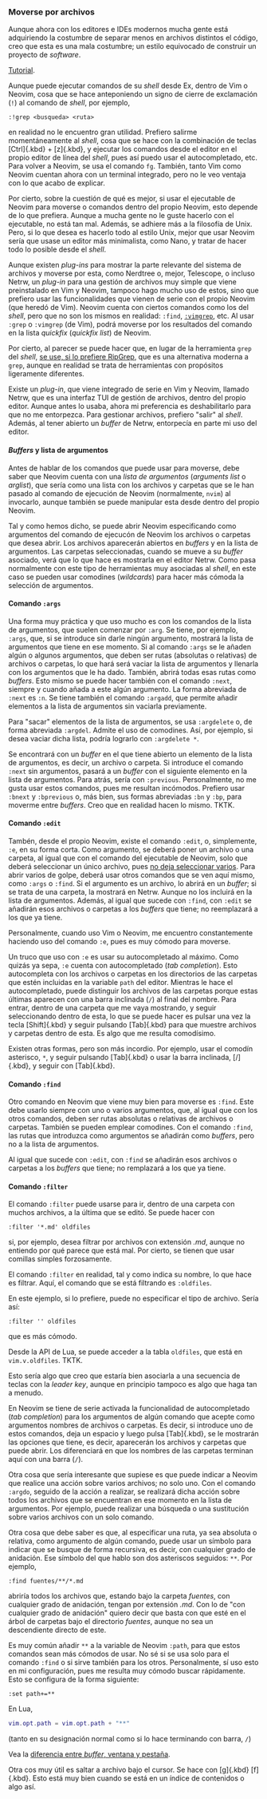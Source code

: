 


### Moverse por archivos

Aunque ahora con los editores e IDEs modernos mucha gente está adquiriendo
la costumbre de separar menos en archivos distintos el código, creo que esta
es una mala costumbre; un estilo equivocado de construir un proyecto de
_software_.

[Tutorial](https://www.youtube.com/watch?v=faoPxXSj8n0&t=11s).

Aunque puede ejecutar comandos de su _shell_ desde Ex, dentro de Vim o
Neovim, cosa que se hace anteponiendo un signo de cierre de exclamación
(`!`) al comando de _shell_, por ejemplo,

```vim
:!grep <busqueda> <ruta>
```

en realidad no le encuentro gran utilidad. Prefiero salirme momentáneamente
al _shell_, cosa que se hace con la combinación de teclas [Ctrl]{.kbd} +
[z]{.kbd}, y ejecutar los comandos desde el editor en el propio editor de
línea del _shell_, pues así puedo usar el autocompletado, etc. Para volver a
Neovim, se usa el comando `fg`. También, tanto Vim como Neovim cuentan ahora
con un terminal integrado, pero no le veo ventaja con lo que acabo de
explicar.

Por cierto, sobre la cuestión de qué es mejor, si usar el ejecutable de
Neovim para moverse o comandos dentro del propio Neovim, esto depende de lo
que prefiera. Aunque a mucha gente no le guste hacerlo con el ejecutable, no
está tan mal. Además, se adhiere más a la filosofía de Unix. Pero, si lo que
desea es hacerlo todo al estilo Unix, mejor que usar Neovim sería que usase
un editor más minimalista, como Nano, y tratar de hacer todo lo posible
desde el _shell_.

Aunque existen _plug-ins_ para mostrar la parte relevante del sistema de
archivos y moverse por esta, como Nerdtree o, mejor, Telescope, o incluso
Netrw, un _plug-in_ para una gestión de archivos muy simple que viene
preinstalado en Vim y Neovim, tampoco hago mucho uso de estos, sino que
prefiero usar las funcionalidades que vienen de serie con el propio Neovim
(que heredó de Vim). Neovim cuenta con ciertos comandos como los del
_shell_, pero que no son los mismos en realidad: `:find`,
[`:vimgrep`](#vimgrep), etc. Al usar `:grep` o `:vimgrep` (de Vim), podrá
moverse por los resultados del comando en la lista _quickfix_ (_quickfix
list_) de Neovim.

Por cierto, al parecer se puede hacer que, en lugar de la herramienta `grep`
del _shell_, [se use, si lo prefiere RipGrep][grep-rg], que es una
alternativa moderna a `grep`, aunque en realidad se trata de herramientas
con propósitos ligeramente diferentes.

[grep-rg]: https://www.reddit.com/r/neovim/comments/1c0bemk/using_ripgrep_as_grepprg_to_search_in_the_current/

Existe un _plug-in_, que viene integrado de serie en Vim y Neovim, llamado
Netrw, que es una interfaz TUI de gestión de archivos, dentro del propio
editor. Aunque antes lo usaba, ahora mi preferencia es deshabilitarlo para
que no me entorpezca. Para gestionar archivos, prefiero "salir" al _shell_.
Además, al tener abierto un _buffer_ de Netrw, entorpecía en parte mi uso
del editor.




#### _Buffers_ y lista de argumentos

Antes de hablar de los comandos que puede usar para moverse, debe saber que
Neovim cuenta con una _lista de argumentos_ (_arguments list_ o _arglist_),
que sería como una lista con los archivos y carpetas que se le han pasado al
comando de ejecución de Neovim (normalmente, `nvim`) al invocarlo, aunque
también se puede manipular esta desde dentro del propio Neovim.

Tal y como hemos dicho, se puede abrir Neovim especificando como argumentos
del comando de ejecucón de Neovim los archivos o carpetas que desea abrir.
Los archivos aparecerán abiertos en _buffers_ y en la lista de argumentos.
Las carpetas seleccionadas, cuando se mueve a su _buffer_ asociado, verá que
lo que hace es mostrarla en el editor Netrw. Como pasa normalmente con este
tipo de herramientas muy asociadas al _shell_, en este caso se pueden usar
comodines (_wildcards_) para hacer más cómoda la selección de argumentos.



#### Comando `:args`

Una forma muy práctica y que uso mucho es con los comandos de la lista de
argumentos, que suelen comenzar por `:arg`. Se tiene, por ejemplo, `:args`,
que, si se introduce sin darle ningún argumento, mostrará la lista de
argumentos que tiene en ese momento. Si al comando `:args` se le añaden
algún o algunos argumentos, que deben ser rutas (absolutas o relativas) de
archivos o carpetas, lo que hará será vaciar la lista de argumentos y
llenarla con los argumentos que le ha dado. También, abrirá todas esas rutas
como _buffers_. Esto mismo se puede hacer también con el comando `:next`,
siempre y cuando añada a este algún argumento. La forma abreviada de `:next`
es `:n`. Se tiene también el comando `:argadd`, que permite añadir elementos
a la lista de argumentos sin vaciarla previamente.

Para "sacar" elementos de la lista de argumentos, se usa `:argdelete` o, de
forma abreviada `:argdel`. Admite el uso de comodines. Así, por ejemplo, si
desea vaciar dicha lista, podría lograrlo con `:argdelete *`.

Se encontrará con un _buffer_ en el que tiene abierto un elemento de la
lista de argumentos, es decir, un archivo o carpeta. Si introduce el comando
`:next` sin argumentos, pasará a un _buffer_ con el siguiente elemento en la
lista de argumentos. Para atrás, sería con `:previous`. Personalmente, no me
gusta usar estos comandos, pues me resultan incómodos. Prefiero usar
`:bnext` y `:bprevious` o, más bien, sus formas abreviadas `:bn` y `:bp`,
para moverme entre _buffers_. Creo que en realidad hacen lo mismo. TKTK.



#### Comando `:edit`

Tambén, desde el propio Neovim, existe el comando `:edit`, o, simplemente,
`:e`, en su forma corta. Como argumento, se deberá poner un archivo o una
carpeta, al igual que con el comando del ejecutable de Neovim, solo que
deberá seleccionar un único archivo, pues [no deja seleccionar
varios][edit-sel-multiple]. Para abrir varios de golpe, deberá usar otros
comandos que se ven aquí mismo, como `:args` o `:find`. Si el argumento es
un archivo, lo abrirá en un _buffer_; si se trata de una carpeta, la
mostrará en Netrw. Aunque no los incluirá en la lista de argumentos. Además,
al igual que sucede con `:find`, con `:edit` se añadirán esos archivos o
carpetas a los _buffers_ que tiene; no reemplazará a los que ya tiene.

[edit-sel-multiple]: https://jdhao.github.io/2020/10/28/edit_multiple_files_nvim/

Personalmente, cuando uso Vim o Neovim, me encuentro constantemente haciendo
uso del comando `:e`, pues es muy cómodo para moverse.

Un truco que uso con `:e` es usar su autocompletado al máximo. Como quizás
ya sepa, `:e` cuenta con autocompletado (_tab completion_). Esto
autocompleta con los archivos o carpetas en los directorios de las carpetas
que estén incluidas en la variable `path` del editor. Mientras le hace el
autocompletado, puede distinguir los archivos de las carpetas porque estas
últimas aparecen con una barra inclinada (`/`) al final del nombre. Para
entrar, dentro de una carpeta que me vaya mostrando, y seguir seleccionando
dentro de esta, lo que se puede hacer es pulsar una vez la tecla
[Shift]{.kbd} y seguir pulsando [Tab]{.kbd} para que muestre archivos y
carpetas dentro de esta. Es algo que me resulta comodísimo.

Existen otras formas, pero son más incordio. Por ejemplo, usar el comodín
asterisco, `*`, y seguir pulsando [Tab]{.kbd} o usar la barra inclinada,
[/]{.kbd}, y seguir con [Tab]{.kbd}.





#### Comando `:find`

Otro comando en Neovim que viene muy bien para moverse es `:find`. Este debe
usarlo siempre con uno o varios argumentos, que, al igual que con los otros
comandos, deben ser rutas absolutas o relativas de archivos o carpetas.
También se pueden emplear comodines. Con el comando `:find`, las rutas que
introduzca como argumentos se añadirán como _buffers_, pero no a la lista de
argumentos.

Al igual que sucede con `:edit`, con `:find` se añadirán esos archivos o
carpetas a los _buffers_ que tiene; no remplazará a los que ya tiene.



#### Comando `:filter`

El comando `:filter` puede usarse para ir, dentro de una carpeta con muchos
archivos, a la última que se editó. Se puede hacer con

```vim
:filter '*.md' oldfiles
```

si, por ejemplo, desea filtrar por archivos con extensión _.md_, aunque no
entiendo por qué parece que está mal. Por cierto, se tienen que usar
comillas simples forzosamente.

El comando `:filter` en realidad, tal y como indica su nombre, lo que hace
es filtrar. Aquí, el comando que se está filtrando es `:oldfiles`.

En este ejemplo, si lo prefiere, puede no especificar el tipo de archivo.
Sería así:

```vim
:filter '' oldfiles
```

que es más cómodo.

Desde la API de Lua, se puede acceder a la tabla `oldfiles`, que está en
`vim.v.oldfiles`. TKTK.

Esto sería algo que creo que estaría bien asociarla a una secuencia de
teclas con la _leader key_, aunque en principio tampoco es algo que haga tan
a menudo.

En Neovim se tiene de serie activada la funcionalidad de autocompletado
(_tab completion_) para los argumentos de algún comando que acepte como
argumentos nombres de archivos o carpetas. Es decir, si introduce uno de
estos comandos, deja un espacio y luego pulsa [Tab]{.kbd}, se le mostrarán
las opciones que tiene, es decir, aparecerán los archivos y carpetas que
puede abrir. Los diferenciará en que los nombres de las carpetas terminan
aquí con una barra (`/`).

Otra cosa que sería interesante que supiese es que puede indicar a Neovim
que realice una acción sobre varios archivos; no solo uno. Con el comando
`:argdo`, seguido de la acción a realizar, se realizará dicha acción sobre
todos los archivos que se encuentran en ese momento en la lista de
argumentos. Por ejemplo, puede realizar una búsqueda o una sustitución sobre
varios archivos con un solo comando.

Otra cosa que debe saber es que, al especificar una ruta, ya sea absoluta o
relativa, como argumento de algún comando, puede usar un símbolo para
indicar que se busque de forma recursiva, es decir, con cualquier grado de
anidación. Ese símbolo del que hablo son dos asteriscos seguidos: `**`. Por
ejemplo,

```vim
:find fuentes/**/*.md
```

abriría todos los archivos que, estando bajo la carpeta _fuentes_, con
cualquier grado de anidación, tengan por extensión _.md_. Con lo de "con
cualquier grado de anidación" quiero decir que basta con que esté en el
árbol de carpetas bajo el directorio _fuentes_, aunque no sea un
descendiente directo de este.

Es muy común añadir `**` a la variable de Neovim `:path`, para que estos
comandos sean más cómodos de usar. No sé si se usa solo para el comando
`:find` o si sirve también para los otros. Personalmente, sí uso esto en mi
configuración, pues me resulta muy cómodo buscar rápidamente. Esto se
configura de la forma siguiente:

```vim
:set path+=**
```

En Lua,

```lua
vim.opt.path = vim.opt.path + "**"
```

(tanto en su designación normal como si lo hace terminando con barra, `/`)

Vea la [diferencia entre _buffer_, ventana y
pestaña](#buffer-ventana-pestana).

Otra cos muy útil es saltar a archivo bajo el cursor. Se hace con [g]{.kbd}
[f]{.kbd}. Esto está muy bien cuando se está en un índice de contenidos o
algo así.





